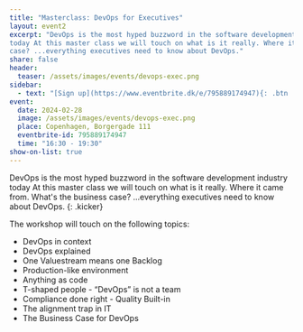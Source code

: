 ```yaml
---
title: "Masterclass: DevOps for Executives"
layout: event2
excerpt: "DevOps is the most hyped buzzword in the software development industry
today At this master class we will touch on what is it really. Where it came from.  What's the business
case? ...everything executives need to know about DevOps."
share: false
header:
  teaser: /assets/images/events/devops-exec.png
sidebar:
  - text: "[Sign up](https://www.eventbrite.dk/e/795889174947){: .btn .btn--success target='_blank'}"
event:
  date: 2024-02-28
  image: /assets/images/events/devops-exec.png
  place: Copenhagen, Borgergade 111
  eventbrite-id: 795889174947
  time: "16:30 - 19:30"
show-on-list: true
---
```


DevOps is the most hyped buzzword in the software development industry
today At this master class we will touch on what is it really. Where it came from.  What's the business
case? ...everything executives need to know about DevOps.
{: .kicker}

The workshop will touch on the following topics:

- DevOps in context
- DevOps explained
- One Valuestream means one Backlog
- Production-like environment
- Anything as code
- T-shaped people - “DevOps” is not a team
- Compliance done right - Quality Built-in
- The alignment trap in IT
- The Business Case for DevOps